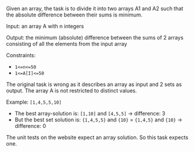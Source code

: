 Given an array, the task is to divide it into two arrays A1 and A2 such that the absolute difference between their sums is minimum.

Input:
an array A with n integers

Output:
the minimum (absolute) difference between the sums of 2 arrays consisting of all the elements from the input array

Constraints:
- `1<=n<=50`
- `1<=A[I]<=50`

The original task is wrong as it describes an array as input and 2 sets as output.
The array A is not restricted to distinct values.

Example: `[1,4,5,5,10]`
- The best array-solution is:
`[1,10]` and `[4,5,5]` -> difference: 3
- But the best set solution is:
`{1,4,5,5}` and `{10}` = `{1,4,5}` and `{10}` -> difference: 0

The unit tests on the website expect an array solution. So this task expects one.